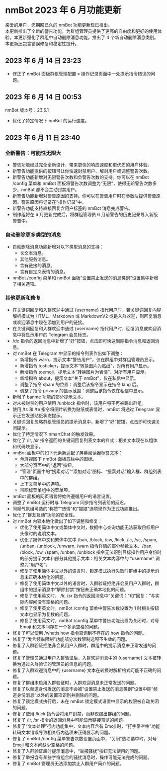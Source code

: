 # nmBot 2023 年 6 月功能更新

亲爱的用户，您期盼已久的 nmBot 功能更新现已推出。  
本更新推出了全新的警告功能，为群组管理员提供了更高的自由度和更好的使用体验。本更新强化了群组中自动删除消息功能，推出了 4 个新自动删除消息类别。本更新还包含错误修复和稳定性提升。

## 2023 年 6 月 14 日 23:23
- 修正了 nmBot 面板群组管理配置 » 操作记录页面中一处提示指令错误的问题。

## 2023 年 6 月 14 日 00:53
nmBot 版本号：23.6.1

- 优化了特定情况下 nmBot 的运行速度。

## 2023 年 6 月 11 日 23:40

### 全新警告：可能性无限大
- 警告功能经过完全全新设计，带来更快的响应速度和更优质的用户体验。
- 新警告功能提供的按钮可让你快速封禁用户、解封用户或调整警告次数。
- 新警告功能新增对无限警告次数和负警告次数的支持。你可以在 nmBot /config 菜单和 nmBot 面板将警告次数调整为“无限”，使得无论警告次数多少，nmBot 都不会主动封禁用户。
- 新警告功能新增对警告原因的支持。你可以在警告用户时在参数后提供警告原因。警告原因将记录在“操作记录”中。
- 新警告功能支持直接回复含用户标签的 nmBot 消息完成警告。
- 制作组将在 6 月更新完成后，将群组管理员 6 月前警告的历史记录导入新版警告中。

### 自动删除更多类型的消息
- 自动删除消息功能新增对以下类型消息的支持：
    - 长文本消息。
    - 其他服务消息。
    - 含有链接的消息。
    - 含有自定义表情的消息。
- nmBot /config 菜单和 nmBot 面板“设置禁止发送的消息类别”设置集中新增了相关选项。

### 其他更新和修复
- 在关键词回复和入群欢迎中通过 {username} 指代用户时，若关键词回复内容解析模式为 HTML、Markdown 或 MarkdownV2 或是入群欢迎，则回复消息或欢迎消息中现在添加到用户的链接。
- 在关键词回复和入群欢迎中通过 {username} 指代用户时，回复消息或欢迎消息中将显示用户的 Telegram 会员标志。
- /dc 指令的返回消息中新增了“好”按钮，点击即可快速删除指令消息和返回消息。
- 对 nmBot 在 Telegram 中显示的指令列表作出如下调整：
    - 新增指令 warn，提示文本“警告用户”，仅在群组中对群组管理员显示。
    - 新增指令 tosticker，提示文本“转换图片为贴纸”，对所有用户显示。
    - 新增指令 toemoji，提示文本“转换图片为表情”，对所有用户显示。
    - 新增指令 about，提示文本“关于 nmBot”，仅在私信中显示。
    - 调整了指令 spam 的位置：调整后该指令显示在指令 lang 后。
    - 调整了指令 privacy 的显示范围：调整后该指令仅在私信中显示。
- 新增了 banme 功能的部分提示文本。
- 对未被封禁的用户使用 /unblock 指令时，该用户将不再被踢出群组。
- 使用 /ts 和 /te 指令将图片转换为贴纸或表情时，nmBot 将通过 Telegram 显示正在发送贴纸状态提示。
- 关键词回复忽略群组管理员的提示消息中，新增了“好”按钮，点击即可快速关闭提示。
- 优化了特定情况下 nmartChat 的触发效果。
- 优化了 /lr, /sr 指令返回的关键词回复列表文本的样式：相关文本现在以粗体和代码块显示。
- nmBot 面板中的如下元素新适配了屏幕阅读器标签文本：
    - 单屏视图下 nmBot 面板底栏中的图标。
    - 大部分页面中的“返回”按钮。
    - “管理”页面中的“搜索对话”“添加对话”图标、“搜索对话”输入框、群组列表中的群组。
    - 上下文菜单中的选项。
    - 带图标菜单组中的菜单项。
- nmBot 面板的网页语言将始终遵循用户的语言设置。
- 调整了 nmBot 运行时与 Telegram 同步指令列表前的延迟。
- 同频气氛组可选的“称赞”“热情”和“猫娘”选项现作为正式功能推出。
- 优化了“群友互动”功能的安全性。
- 对 nmBot 内容本地化做出了如下调整和修复：
    - 优化了使用简体中文或繁体中文时，数据中心查询功能无法获取目标用户头像时的说明文本。
    - 优化了简体中文和繁体中文中 /ban, /block, /cw, /kick, /lc, /sc, /spam, /unban, /unblock, /unwarn, /warn 指令详情的部分参数文本、/ban, /block, /cw, /spam, /unban, /unblock 指令无法识别目标操作用户身份时的部分提示文本和部分其他提示文本：相关文本内容中的 “username” 调整为“用户名”。
    - 修复了使用简体中文以外的语言时，锁定模式执行失败时群组中的提示消息未正确本地化的问题。
    - 修复了使用简体中文以外的语言时，入群验证拒绝非会员用户入群时，群组中的提示消息中“解除封禁”按钮未正确本地化的问题。
    - 修复了使用英文时， /lr, /sr 指令的返回消息中“关键词：”和“回复：”与实际内容间没有空格的问题。
    - 修复了使用英文时，nmBot /config 菜单中警告次数设置为 1 时相关按钮文本也显示为复数的问题。
    - 修复了使用英文时，nmBot /config 菜单中警告功能设置为关闭时，对号 Emoji 和文本间存在一个多余空格的问题。
- 修复了可以使用 /whatis how 指令查询到不存在的 how 指令的问题。
- 修复了“发言频率限制”功能部分次数限制选项不生效的问题。
- 修复了入群验证拒绝非会员用户入群时，群组中的提示消息未正常发送的问题。
- 修复了管理员通过用户入群验证后，入群欢迎消息中的 {username} 文本被转换为通过入群验证的管理员的信息的问题。
- 修复了入群欢迎消息中的 {username} 文本在转换时解析格式可能不正确的问题。
- 修复了群组未启用入群验证时，入群欢迎消息未正常发送的问题。
- 修复了以频道身份发送的消息不会被“设置禁止发送的消息类别”设置中除“频道身份消息”以外的设置项识别并删除的问题。
- 修复了锁定模式执行后，未在 nmBot 锁定模式设置中显示的权限被自动关闭的问题。
- 修复了使用 /kick 指令会将用户封禁，而非仅踢出群组的问题。
- 修复了 /lr, /sr 指令的返回消息中可能显示链接预览的问题。
- 修复了“文本处理”行内功能集中，文本内容含有 Emoji 时，“打字带空格”功能转码文本错误导致相关行内选项未正确显示的问题。
- 修复了 nmBot /config 菜单警告次数设置页面中，“关闭”选项选中时，对号 Emoji 和文本间缺少空格的问题。
- 修复了入群验证超时提示消息中，“举报骚扰”按钮无法使用的问题。
- 修复了举报含有某些字符组合的骚扰消息时，操作可能无法完成的问题。
- 修复了 nmBot 管理员无法添加禁止入群用户简介的问题。